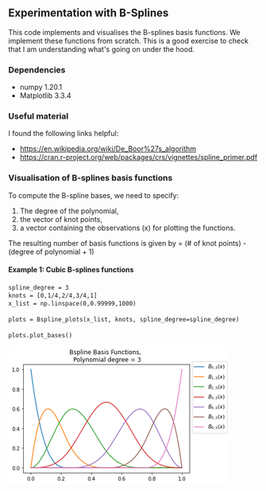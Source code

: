 ## Experimentation with B-Splines

This code implements and visualises the B-splines basis functions. We implement these functions from scratch. This is a good exercise to check that I am understanding what's going on under the hood.

### Dependencies
- numpy 1.20.1
- Matplotlib 3.3.4

### Useful material
I found the following links helpful:
- https://en.wikipedia.org/wiki/De_Boor%27s_algorithm
- https://cran.r-project.org/web/packages/crs/vignettes/spline_primer.pdf

### Visualisation of B-splines basis functions
To compute the B-spline bases, we need to specify:
1. The degree of the polynomial,
2. the vector of knot points,
3. a vector containing the observations (x) for plotting the functions.

The resulting number of basis functions is given by = (# of knot points) - (degree of polynomial + 1) 

#### Example 1: Cubic B-splines functions
```
spline_degree = 3
knots = [0,1/4,2/4,3/4,1]
x_list = np.linspace(0,0.99999,1000)

plots = Bspline_plots(x_list, knots, spline_degree=spline_degree)

plots.plot_bases()
```
![Example 1](Bsplines/plots/example1-degree-3.png)


